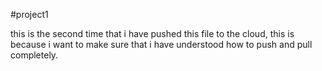 #project1


this is the second time that i have pushed this file to the cloud, this is because i want to make sure that i have understood how to push and pull completely.